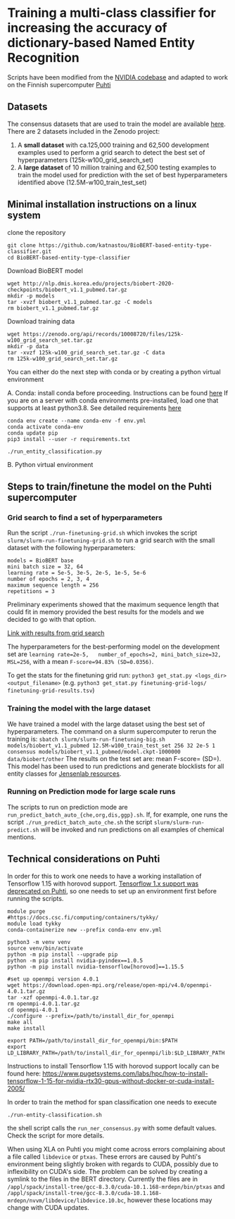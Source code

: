 # Training a multi-class classifier for increasing the accuracy of dictionary-based Named Entity Recognition

Scripts have been modified from the [NVIDIA codebase](https://github.com/NVIDIA/DeepLearningExamples) and adapted to work on the Finnish supercomputer [Puhti](https://docs.csc.fi/computing/systems-puhti/)

## Datasets
The consensus datasets that are used to train the model are available [here](https://doi.org/10.5281/zenodo.10008720).
There are 2 datasets included in the Zenodo project: 
1. A **small dataset** with ca.125,000 training and 62,500 development examples used to perform a grid search to detect the best set of hyperparameters (125k-w100_grid_search_set)
2. A **large dataset** of 10 million training and 62,500 testing examples to train the model used for prediction with the set of best hyperparameters identified above (12.5M-w100_train_test_set)


## Minimal installation instructions on a linux system
clone the repository

```
git clone https://github.com/katnastou/BioBERT-based-entity-type-classifier.git
cd BioBERT-based-entity-type-classifier 
```

Download BioBERT model

```
wget http://nlp.dmis.korea.edu/projects/biobert-2020-checkpoints/biobert_v1.1_pubmed.tar.gz
mkdir -p models
tar -xvzf biobert_v1.1_pubmed.tar.gz -C models
rm biobert_v1.1_pubmed.tar.gz
```

Download training data

```
wget https://zenodo.org/api/records/10008720/files/125k-w100_grid_search_set.tar.gz
mkdir -p data
tar -xvzf 125k-w100_grid_search_set.tar.gz -C data
rm 125k-w100_grid_search_set.tar.gz
```

You can either do the next step with conda or by creating a python virtual environment

A. Conda: install conda before proceeding. Instructions can be found [here](https://docs.conda.io/projects/conda/en/latest/user-guide/install/linux.html)
If you are on a server with conda environments pre-installed, load one that supports at least python3.8. See detailed requirements [here](https://docs.nvidia.com/deeplearning/frameworks/tensorflow-wheel-release-notes/tf-wheel-rel.html#rel_23-03)

```
conda env create --name conda-env -f env.yml 
conda activate conda-env
conda update pip
pip3 install --user -r requirements.txt

./run_entity_classification.py
```

B. Python virtual environment


## Steps to train/finetune the model on the Puhti supercomputer


### Grid search to find a set of hyperparameters 
Run the script `./run-finetuning-grid.sh` which invokes the script `slurm/slurm-run-finetuning-grid.sh` to run a grid search with the small dataset with the following hyperparameters:
```
models = BioBERT base
mini batch size = 32, 64
learning rate = 5e-5, 3e-5, 2e-5, 1e-5, 5e-6
number of epochs = 2, 3, 4
maximum sequence length = 256
repetitions = 3
```
Preliminary experiments showed that the maximum sequence length that could fit in memory provided the best results for the models and we decided to go with that option.

[Link with results from grid search](https://docs.google.com/spreadsheets/d/1kfypTjb_1YUncyqHSgwaD2fEjNaxGCF9vMigj87tB9E/edit?usp=sharing)

The hyperparameters for the best-performing model on the development set are `learning rate=2e-5,	number_of_epochs=2,	mini_batch_size=32,	MSL=256`, with a mean `F-score=94.83% (SD=0.0356)`.

To get the stats for the finetuning grid run: `python3 get_stat.py <logs_dir> <output_filename>` (e.g. `python3 get_stat.py finetuning-grid-logs/ finetuning-grid-results.tsv`)

### Training the model with the large dataset

We have trained a model with the large dataset using the best set of hyperparameters. 
The command on a slurm supercomputer to rerun the training is: `sbatch slurm/slurm-run-finetuning-big.sh models/biobert_v1.1_pubmed 12.5M-w100_train_test_set 256 32 2e-5 1 consensus models/biobert_v1.1_pubmed/model.ckpt-1000000 data/biobert/other`
The results on the test set are: mean F-score= (SD=).
This model has been used to run predictions and generate blocklists for all entity classes for [Jensenlab resources](https://jensenlab.org/resources/). 

### Running on Prediction mode for large scale runs

The scripts to run on prediction mode are `run_predict_batch_auto_{che,org,dis,ggp}.sh`. 
If, for example, one runs the script `./run_predict_batch_auto_che.sh` the script `slurm/slurm-run-predict.sh` will be invoked and run predictions on all examples of chemical mentions.



## Technical considerations on Puhti

In order for this to work one needs to have a working installation of Tensorflow 1.15 with horovod support. [Tensorflow 1.x support was deprecated on Puhti](https://docs.csc.fi/apps/tensorflow/), so one needs to set up an environment first before running the scripts.

```
module purge
#https://docs.csc.fi/computing/containers/tykky/
module load tykky
conda-containerize new --prefix conda-env env.yml

python3 -m venv venv
source venv/bin/activate
python -m pip install --upgrade pip
python -m pip install nvidia-pyindex==1.0.5
python -m pip install nvidia-tensorflow[horovod]==1.15.5

#set up openmpi version 4.0.1
wget https://download.open-mpi.org/release/open-mpi/v4.0/openmpi-4.0.1.tar.gz
tar -xzf openmpi-4.0.1.tar.gz
rm openmpi-4.0.1.tar.gz 
cd openmpi-4.0.1
./configure --prefix=/path/to/install_dir_for_openmpi
make all
make install

export PATH=/path/to/install_dir_for_openmpi/bin:$PATH
export LD_LIBRARY_PATH=/path/to/install_dir_for_openmpi/lib:$LD_LIBRARY_PATH
```

Instructions to install Tensorflow 1.15 with horovod support locally can be found here: https://www.pugetsystems.com/labs/hpc/how-to-install-tensorflow-1-15-for-nvidia-rtx30-gpus-without-docker-or-cuda-install-2005/


In order to train the method for span classification one needs to execute 
```
./run-entity-classification.sh
```

the shell script calls the `run_ner_consensus.py` with some default values. Check the script for more details. 


When using XLA on Puhti you might come across errors complaining about a file called `libdevice` or `ptxas`. These errors are caused by Puhti's environment being slightly broken with regards to CUDA, possibly due to inflexibility on CUDA's side. The problem can be solved by creating a symlink to the files in the BERT directory. Currently the files are in `/appl/spack/install-tree/gcc-8.3.0/cuda-10.1.168-mrdepn/bin/ptxas` and `/appl/spack/install-tree/gcc-8.3.0/cuda-10.1.168-mrdepn/nvvm/libdevice/libdevice.10.bc`, however these locations may change with CUDA updates. 


